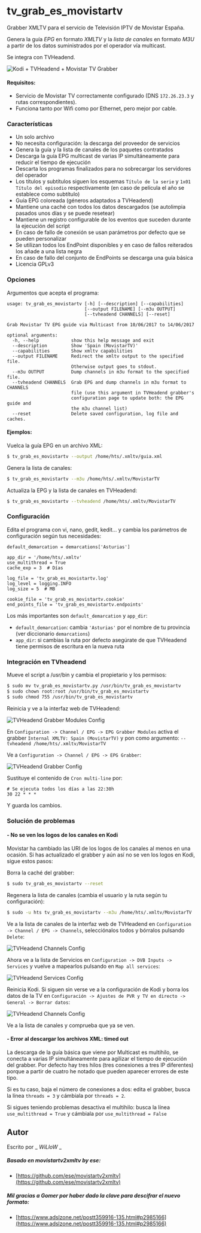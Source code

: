 # tv_grab_es_movistartv

Grabber XMLTV para el servicio de Televisión IPTV de Movistar España.

Genera la guía *EPG* en formato _XMLTV_ y la _lista de canales_ en formato _M3U_ a partir de los datos 
suministrados por el operador vía multicast.

Se integra con TVHeadend.

![Kodi + TVHeadend + Movistar TV Grabber](images/koditvhmtv.png)

#### Requisitos:

* Servicio de Movistar TV correctamente configurado (DNS `172.26.23.3` y rutas correspondientes).
* Funciona tanto por Wifi como por Ethernet, pero mejor por cable.

### Características

* Un solo archivo
* No necesita configuración: la descarga del proveedor de servicios
* Genera la guía y la lista de canales de los paquetes contratados
* Descarga la guía EPG multicast de varias IP simultáneamente para reducir el tiempo de ejecución
* Descarta los programas finalizados para no sobrecargar los servidores del operador
* Los títulos y subtítulos siguen los esquemas `Título de la serie` y `1x01 Título del episodio` respectivamente
  (en caso de película el año se establece como subtítulo)
* Guía EPG coloreada (géneros adaptados a TVHeadend)
* Mantiene una caché con todos los datos descargados (se autolimpia pasados unos días y se puede resetear)
* Mantiene un registro configurable de los eventos que suceden durante la ejecución del script
* En caso de fallo de conexión se usan parámetros por defecto que se pueden personalizar
* Se utilizan todos los EndPoint disponibles y en caso de fallos reiterados 
  los añade a una lista negra
* En caso de fallo del conjunto de EndPoints se descarga una guía básica
* Licencia GPLv3

### Opciones

Argumentos que acepta el programa:
```
usage: tv_grab_es_movistartv [-h] [--description] [--capabilities]
                             [--output FILENAME] [--m3u OUTPUT]
                             [--tvheadend CHANNELS] [--reset]

Grab Movistar TV EPG guide via Multicast from 10/06/2017 to 14/06/2017

optional arguments:
  -h, --help            show this help message and exit
  --description         Show 'Spain (MovistarTV)'
  --capabilities        Show xmltv capabilities
  --output FILENAME     Redirect the xmltv output to the specified file.
                        Otherwise output goes to stdout.
  --m3u OUTPUT          Dump channels in m3u format to the specified file.
  --tvheadend CHANNELS  Grab EPG and dump channels in m3u format to CHANNELS
                        file (use this argument in TVHeadend grabber's
                        configuration page to update both: the EPG guide and
                        the m3u channel list)
  --reset               Delete saved configuration, log file and caches.
```

#### Ejemplos:

Vuelca la guía EPG en un archivo XML:
```bash
$ tv_grab_es_movistartv --output /home/hts/.xmltv/guia.xml
```

Genera la lista de canales:
```bash
$ tv_grab_es_movistartv --m3u /home/hts/.xmltv/MovistarTV
```

Actualiza la EPG y la lista de canales en TVHeadend:
```bash
$ tv_grab_es_movistartv --tvheadend /home/hts/.xmltv/MovistarTV
```

### Configuración

Edita el programa con vi, nano, gedit, kedit... y cambia los parámetros de configuración según tus necesidades:
```
default_demarcation = demarcations['Asturias']

app_dir = '/home/hts/.xmltv'
use_multithread = True
cache_exp = 3  # Días

log_file = 'tv_grab_es_movistartv.log'
log_level = logging.INFO
log_size = 5  # MB

cookie_file = 'tv_grab_es_movistartv.cookie'
end_points_file = 'tv_grab_es_movistartv.endpoints'
```

Los más importantes son `default_demarcation` y `app_dir`:

* `default_demarcation`: cambia `'Asturias'` por el nombre de tu provincia (ver diccionario `demarcations`)
* `app_dir`: si cambias la ruta por defecto asegúrate de que TVHeadend tiene permisos de escritura en la nueva ruta

### Integración en TVheadend

Mueve el script a /usr/bin y cambia el propietario y los permisos:
```bash
$ sudo mv tv_grab_es_movistartv.py /usr/bin/tv_grab_es_movistartv
$ sudo chown root:root /usr/bin/tv_grab_es_movistartv
$ sudo chmod 755 /usr/bin/tv_grab_es_movistartv
```

Reinicia y ve a la interfaz web de TVHeadend:

![TVHeadend Grabber Modules Config](images/tvhconfig.png)

En `Configuration -> Channel / EPG -> EPG Grabber Modules` activa el grabber `Internal XMLTV: Spain (MovistarTV)` 
y pon como argumento: `--tvheadend /home/hts/.xmltv/MovistarTV`

Ve a `Configuration -> Channel / EPG -> EPG Grabber`:

![TVHeadend Grabber Config](images/grabcron.png)

Sustituye el contenido de `Cron multi-line` por:
```
# Se ejecuta todos los días a las 22:30h
30 22 * * *
```

Y guarda los cambios.

### Solución de problemas

#### - No se ven los logos de los canales en Kodi

Movistar ha cambiado las URI de los logos de los canales al menos en una ocasión. Si has actualizado el 
grabber y aún así no se ven los logos en Kodi, sigue estos pasos:

Borra la caché del grabber:
```bash
$ sudo tv_grab_es_movistartv --reset
```

Regenera la lista de canales (cambia el usuario y la ruta según tu configuración):
```bash
$ sudo -u hts tv_grab_es_movistartv --m3u /home/hts/.xmltv/MovistarTV
```

Ve a la lista de canales de la interfaz web de TVHeadend en `Configuration -> Channel / EPG -> Channels`, 
selecciónalos todos y bórralos pulsando `Delete`:

![TVHeadend Channels Config](images/delchannels.png)

Ahora ve a la lista de Servicios en `Configuration -> DVB Inputs -> Services` y vuelve a mapearlos pulsando 
en `Map all services`:

![TVHeadend Services Config](images/mapservices.png)

Reinicia Kodi. Si siguen sin verse ve a la configuración de Kodi y borra los datos de la TV en 
`Configuración -> Ajustes de PVR y TV en directo -> General -> Borrar datos`:

![TVHeadend Channels Config](images/borrardatos.png)

Ve a la lista de canales y comprueba que ya se ven.

#### - Error al descargar los archivos XML: timed out

La descarga de la guía básica que viene por Multicast es multihilo, se conecta a varias IP simultáneamente para 
agilizar el tiempo de ejecución del grabber. Por defecto hay tres hilos (tres conexiones a tres IP diferentes) 
porque a partir de cuatro he notado que pueden aparecer errores de este tipo.

Si es tu caso, baja el número de conexiones a dos: edita el grabber, busca la línea `threads = 3` y cámbiala por 
`threads = 2`.

Si sigues teniendo problemas desactiva el multihilo: busca la línea `use_multithread = True` y cámbiala por 
`use_multithread = False`

## Autor

Escrito por _ _WiLloW_ _

##### Basado en movistartv2xmltv by ese:
* [https://github.com/ese/movistartv2xmltv](https://github.com/ese/movistartv2xmltv)

##### Mil gracias a Gomer por haber dado la clave para descifrar el nuevo formato:
* [https://www.adslzone.net/postt359916-135.html#p2985166](https://www.adslzone.net/postt359916-135.html#p2985166)
